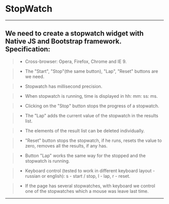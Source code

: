 
StopWatch
=================== 
-----
We need to create a stopwatch widget with Native JS and Bootstrap framework.
Specification:
------------- 
> - Cross-browser: Opera, Firefox, Chrome and IE 9.

> - The "Start", "Stop"(the same button), "Lap", "Reset" buttons are we need.

> - Stopwatch has millisecond precision.

> - When stopwatch is running, time is displayed in hh: mm: ss: ms.

> - Clicking on the "Stop" button stops the progress of a stopwatch.

> - The "Lap" adds the current value of the stopwatch in the results list.

> - The elements of the result list can be deleted individually.

> - "Reset" button stops the stopwatch, if he runs, resets the value to zero, removes all the results, if any has.

> - Button "Lap" works the same way for the stopped and the stopwatch is running.

> - Keyboard control (tested to work in different keyboard layout - russian or english): s - start / stop, l - lap, r - reset.

> - If the page has several stopwatches, with keyboard we control one of the stopwatches which a mouse was leave last time.

 ------- 